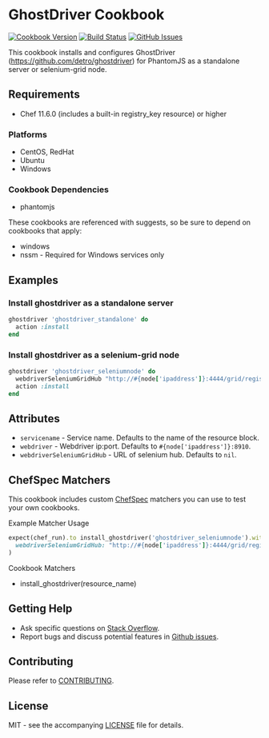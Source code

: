 # GhostDriver Cookbook

[![Cookbook Version](http://img.shields.io/cookbook/v/ghostdriver.svg?style=flat-square)][supermarket]
[![Build Status](http://img.shields.io/travis/dhoer/chef-ghostdriver.svg?style=flat-square)][travis]
[![GitHub Issues](http://img.shields.io/github/issues/dhoer/chef-ghostdriver.svg?style=flat-square)][github]

[supermarket]: https://supermarket.chef.io/cookbooks/ghostdriver
[travis]: https://travis-ci.org/dhoer/chef-ghostdriver
[github]: https://github.com/dhoer/chef-ghostdriver/issues

This cookbook installs and configures GhostDriver (https://github.com/detro/ghostdriver) for PhantomJS as a 
standalone server or selenium-grid node.

## Requirements

- Chef 11.6.0 (includes a built-in registry_key resource) or higher

### Platforms

- CentOS, RedHat
- Ubuntu
- Windows

### Cookbook Dependencies

- phantomjs

These cookbooks are referenced with suggests, so be sure to depend on cookbooks that apply:

- windows
- nssm - Required for Windows services only 

## Examples

### Install ghostdriver as a standalone server

```ruby
ghostdriver 'ghostdriver_standalone' do
  action :install
end
```

### Install ghostdriver as a selenium-grid node

```ruby
ghostdriver 'ghostdriver_seleniumnode' do
  webdriverSeleniumGridHub "http://#{node['ipaddress']}:4444/grid/register/"
  action :install
end
```

## Attributes

- `servicename` - Service name.  Defaults to the name of the resource block. 
- `webdriver` - Webdriver ip:port.  Defaults to `#{node['ipaddress']}:8910`.
- `webdriverSeleniumGridHub` -  URL of selenium hub. Defaults to `nil`.

## ChefSpec Matchers

This cookbook includes custom [ChefSpec](https://github.com/sethvargo/chefspec) matchers you can use to test 
your own cookbooks.

Example Matcher Usage

```ruby
expect(chef_run).to install_ghostdriver('ghostdriver_seleniumnode').with(
  webdriverSeleniumGridHub: "http://#{node['ipaddress']}:4444/grid/register/"
)
```
      
Cookbook Matchers

- install_ghostdriver(resource_name)

## Getting Help

- Ask specific questions on [Stack Overflow](http://stackoverflow.com/questions/tagged/chef-ghostdriver).
- Report bugs and discuss potential features in [Github issues](https://github.com/dhoer/chef-ghostdriver/issues).

## Contributing

Please refer to [CONTRIBUTING](https://github.com/dhoer/chef-ghostdriver/blob/master/CONTRIBUTING.md).

## License

MIT - see the accompanying [LICENSE](https://github.com/dhoer/chef-ghostdriver/blob/master/LICENSE.md) file for details.
